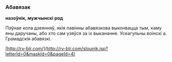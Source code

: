 ### Абавязак
**назоўнік, мужчынскі род**

Пэўнае кола дзеянняў, якія павінны абавязкова выконвацца тым, каму яны даручаны, або хто сам узяўся за іх выкананне. Усеагульны воінскі а. Грамадскія абавязкі.

<a rel="author">[http://rv-blr.com/](http://rv-blr.com/slounik.jsp?letterId=0&maskId=0&pageId=4)</a>
